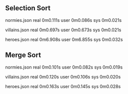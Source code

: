 ## Selection Sort

normies.json
real    0m0.111s
user    0m0.086s
sys     0m0.021s

villains.json
real    0m0.697s
user    0m0.673s
sys     0m0.021s

heroes.json
real    0m6.908s
user    0m6.855s
sys     0m0.032s


## Merge Sort

normies.json
real    0m0.101s
user    0m0.082s
sys     0m0.019s

villains.json
real    0m0.120s
user    0m0.106s
sys     0m0.020s

heroes.json
real    0m0.163s
user    0m0.145s
sys     0m0.028s